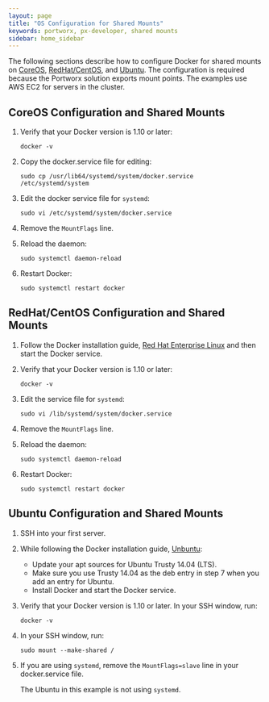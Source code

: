 ```yaml
---
layout: page
title: "OS Configuration for Shared Mounts"
keywords: portworx, px-developer, shared mounts
sidebar: home_sidebar
---
```

The following sections describe how to configure Docker for shared mounts on [CoreOS](os-config-shared-mounts.html#coreos-configuration-and-shared-mounts), [RedHat/CentOS](os-config-shared-mounts.html#centos-configuration-and-shared-mounts), and [Ubuntu](os-config-shared-mounts.html#ubuntu-configuration-and-shared-mounts). The configuration is required because the Portworx solution exports mount points. The examples use AWS EC2 for servers in the cluster.

## CoreOS Configuration and Shared Mounts

1. Verify that your Docker version is 1.10 or later:
    ~~~
   docker -v
   ~~~
2. Copy the docker.service file for editing:
    ~~~
    sudo cp /usr/lib64/systemd/system/docker.service
    /etc/systemd/system
      ~~~
3. Edit the docker service file for `systemd`:
    ~~~
    sudo vi /etc/systemd/system/docker.service
    ~~~
4. Remove the `MountFlags` line.

5. Reload the daemon:
      ~~~
      sudo systemctl daemon-reload
      ~~~
6. Restart Docker:
      ~~~
      sudo systemctl restart docker
      ~~~

## RedHat/CentOS Configuration and Shared Mounts

1. Follow the Docker installation guide, [Red Hat Enterprise Linux](https://docs.docker.com/engine/installation/linux/rhel/) and then start the Docker service.

2. Verify that your Docker version is 1.10 or later:
    ~~~
    docker -v
    ~~~

3. Edit the service file for `systemd`:
    ~~~
    sudo vi /lib/systemd/system/docker.service
    ~~~
4. Remove the `MountFlags` line.

5. Reload the daemon:
     ~~~
     sudo systemctl daemon-reload
     ~~~
6. Restart Docker:
     ~~~
     sudo systemctl restart docker
     ~~~

## Ubuntu Configuration and Shared Mounts

1. SSH into your first server.
2. While following the Docker installation guide, [Unbuntu](https://docs.docker.com/engine/installation/linux/ubuntulinux/):

    * Update your apt sources for Ubuntu Trusty 14.04 (LTS).
    * Make sure you use Trusty 14.04 as the deb entry in step 7 when you add an entry for Ubuntu.
    * Install Docker and start the Docker service.

3. Verify that your Docker version is 1.10 or later. In your SSH window, run:
    ~~~
    docker -v
    ~~~
4. In your SSH window, run:
    ~~~
    sudo mount --make-shared /
    ~~~

5. If you are using `systemd`, remove the `MountFlags=slave` line in your docker.service file.

    The Ubuntu in this example is not using `systemd`.
